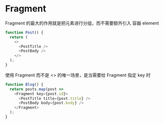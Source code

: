 # Fragment

Fragment 的最大的作用就是把元素进行分组，而不需要额外引入 容器 element
```js
function Post() {
  return (
    <>
      <PostTitle />
      <PostBody />
    </>
  );
}
```
使用 Fragment 而不是 <> 的唯一场景，是当需要给 Fragment 指定 key 时
```js
function Blog() {
  return posts.map(post =>
    <Fragment key={post.id}>
      <PostTitle title={post.title} />
      <PostBody body={post.body} />
    </Fragment>
  );
}
```